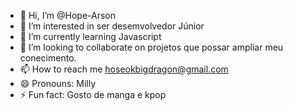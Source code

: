 - 👋 Hi, I’m @Hope-Arson
- 👀 I’m interested in ser  desemvolvedor  Júnior 
- 🌱 I’m currently learning Javascript
- 💞️ I’m looking to collaborate on projetos que possar ampliar  meu conecimento.
- 📫 How to reach me hoseokbigdragon@gmail.com
- 😄 Pronouns: Milly
- ⚡ Fun fact: Gosto de manga e   kpop

<!---
Hope-Arson/Hope-Arson is a ✨ special ✨ repository because its `README.md` (this file) appears on your GitHub profile.
You can click the Preview link to take a look at your changes.
--->
